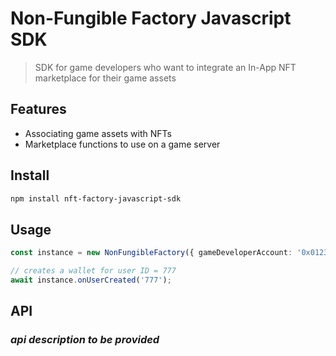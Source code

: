 # Non-Fungible Factory Javascript SDK

> SDK for game developers who want to integrate an In-App NFT marketplace for their game assets 

## Features

- Associating game assets with NFTs
- Marketplace functions to use on a game server

## Install

```bash
npm install nft-factory-javascript-sdk
```

## Usage

```ts
const instance = new NonFungibleFactory({ gameDeveloperAccount: '0x0123...0707' });

// creates a wallet for user ID = 777
await instance.onUserCreated('777');
```

## API

### *api description to be provided*

